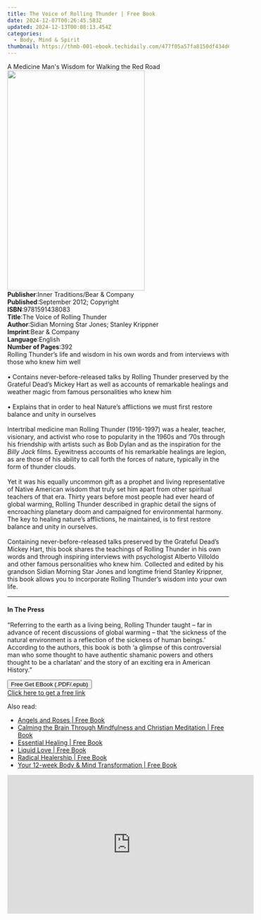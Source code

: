 ```yaml
---
title: The Voice of Rolling Thunder | Free Book
date: 2024-12-07T00:26:45.583Z
updated: 2024-12-13T00:08:13.454Z
categories:
  - Body, Mind & Spirit
thumbnail: https://thmb-001-ebook.techidaily.com/477f05a57fa8150df434d683a8860d5a4be2faadd071a34e2ff88ffff819d991.jpg
---
```

<main id="book-container">
  <div class="flex flex-col">
    <div class="book-brief flex-1 py-6 px-4 sm:p-6 md:py-10 md:px-8">
      <!-- brief-->
      <div class="book-brief-main">
        A Medicine Man's Wisdom for Walking the Red Road
      </div>
    </div>
    <div
      class="book-meta-info flex-1 grid gap-4 col-start-1 col-end-3 row-start-1 sm:mb-6 sm:grid-cols-4 lg:gap-6 lg:col-start-2 lg:row-end-6 lg:row-span-6 lg:mb-0"
    >
      <div
        class="book-meta-info-left place-content-center mt-4 p-4 text-sm leading-6 col-start-2 col-span-2 dark:text-slate-400"
      >
        <img
          class="w-full h-500 object-cover rounded-lg sm:h-255 sm:col-span-2 lg:col-span-full"
          src="https://img-001-ebook.techidaily.com/d00839975f56f403b812348a706eba05b7208b3cc47d44ba27ed87258f0ea74d.jpg"
          alt=""
          width="312"
          height="500"
        />
      </div>
      <div
        class="book-meta-info-right mt-2 col-start-1 row-start-2 col-span-3 self-center"
      >
        <!-- meta data  -->
        <div class="flex flex-col px-4 md:px-8">
          <div class="flex-1">
            <strong>Publisher</strong>:<span class="px-2"
              >Inner Traditions/Bear &amp; Company</span
            >
          </div>
          <div class="flex-1">
            <strong>Published</strong>:<span class="px-2"
              >September 2012; Copyright</span
            >
          </div>
          <div class="flex-1">
            <strong>ISBN</strong>:<span class="px-2">9781591438083</span>
          </div>
          <div class="flex-1">
            <strong>Title</strong>:<span class="px-2"
              >The Voice of Rolling Thunder</span
            >
          </div>
          <div class="flex-1">
            <strong>Author</strong>:<span class="px-2"
              >Sidian Morning Star Jones; Stanley Krippner</span
            >
          </div>
          <div class="flex-1">
            <strong>Imprint</strong>:<span class="px-2"
              >Bear &amp; Company</span
            >
          </div>
          <div class="flex-1">
            <strong>Language</strong>:<span class="px-2">English</span>
          </div>
          <div class="flex-1">
            <strong>Number of Pages</strong>:<span class="px-2">392</span>
          </div>
        </div>
      </div>
    </div>
    <div class="book-description flex-1 py-6 px-4 sm:p-6 md:py-10 md:px-8">
      <div class="book-description-main">
        <div accordion-content="" id="description">
          Rolling Thunder’s life and wisdom in his own words and from interviews
          with those who knew him well <br />
          <br />• Contains never-before-released talks by Rolling Thunder
          preserved by the Grateful Dead’s Mickey Hart as well as accounts of
          remarkable healings and weather magic from famous personalities who
          knew him <br />
          <br />• Explains that in order to heal Nature’s afflictions we must
          first restore balance and unity in ourselves <br />
          <br />Intertribal medicine man Rolling Thunder (1916-1997) was a
          healer, teacher, visionary, and activist who rose to popularity in the
          1960s and ’70s through his friendship with artists such as Bob Dylan
          and as the inspiration for the <i>Billy Jack</i> films. Eyewitness
          accounts of his remarkable healings are legion, as are those of his
          ability to call forth the forces of nature, typically in the form of
          thunder clouds. <br />
          <br />Yet it was his equally uncommon gift as a prophet and living
          representative of Native American wisdom that truly set him apart from
          other spiritual teachers of that era. Thirty years before most people
          had ever heard of global warming, Rolling Thunder described in graphic
          detail the signs of encroaching planetary doom and campaigned for
          environmental harmony. The key to healing nature’s afflictions, he
          maintained, is to first restore balance and unity in ourselves. <br />
          <br />Containing never-before-released talks preserved by the Grateful
          Dead’s Mickey Hart, this book shares the teachings of Rolling Thunder
          in his own words and through inspiring interviews with psychologist
          Alberto Villoldo and other famous personalities who knew him.
          Collected and edited by his grandson Sidian Morning Star Jones and
          longtime friend Stanley Krippner, this book allows you to incorporate
          Rolling Thunder’s wisdom into your own life.
        </div>
        <div class="accordion-fader"></div>
      </div>
    </div>
    <div class="book-excerpts flex-1 py-6 px-4 sm:p-6 md:py-10 md:px-8">
      <!-- excerpts-->
      <div class="book-excerpts-main">
        <hr />
        <h4 class="placeholder placeholder-heading">
          <span>In The Press</span>
        </h4>
        <p>
          “Referring to the earth as a living being, Rolling Thunder taught –
          far in advance of recent discussions of global warming – that ‘the
          sickness of the natural environment is a reflection of the sickness of
          human beings.’ According to the authors, this book is both ‘a glimpse
          of this controversial man who some thought to have authentic shamanic
          powers and others thought to be a charlatan’ and the story of an
          exciting era in American History.”
        </p>
      </div>
    </div>
    <div
      class="book-about-author flex-1 py-6 px-4 sm:p-6 md:py-10 md:px-8"
    ></div>
    <div class="book-free-get flex-1 py-6 px-4 sm:p-6 md:py-10 md:px-8">
      <button
        id="btn-free-get"
        class="bg-blue-500 hover:bg-blue-700 text-white font-bold py-2 px-4 rounded"
      >
        Free Get EBook (.PDF/.epub)
      </button>
      <div id="countdown-display" class="px-2 text-lg mt-2"></div>
      <a
        id="free-link"
        class="hidden bg-blue-500 hover:bg-blue-700 text-white font-bold py-2 px-4 rounded"
        href="https://www.ebooks.com/en-us/book/95782436/the-voice-of-rolling-thunder/sidian-morning-star-jones/"
        target="_blank"
        >Click here to get a free link</a
      >
    </div>
    <script>
      let countdownTime = 0;
      let countdownInterval = null;
      document
        .getElementById('btn-free-get')
        .addEventListener('click', startCountdown);
      function startCountdown() {
        countdownTime = new Date().getTime() + 60000 * 3;
        countdownInterval = setInterval(updateCountdown, 1000);
        document.getElementById('btn-free-get').disabled = true;
        document
          .getElementById('btn-free-get')
          .classList.add('bg-gray-500', 'cursor-not-allowed');
      }
      function updateCountdown() {
        let currentTime = new Date().getTime();
        let timeLeft = countdownTime - currentTime;
        let secondsLeft = Math.floor(timeLeft / 1000);
        document.getElementById('countdown-display').innerHTML =
          `Remaining time: ${secondsLeft} seconds.`;
        if (secondsLeft <= 0) {
          clearInterval(countdownInterval);
          document.getElementById('btn-free-get').classList.add('hidden');
          document.getElementById('free-link').classList.remove('hidden');
          document.getElementById('countdown-display').innerHTML = '';
        }
      }
    </script>
  </div>
</main>

<ins class="adsbygoogle"
      style="display:block"
      data-ad-client="ca-pub-7571918770474297"
      data-ad-slot="8358498916"
      data-ad-format="auto"
      data-full-width-responsive="true"></ins>
    

<span class="atpl-alsoreadstyle">Also read:</span>
<div><ul>
<li><a href="https://novels-ebooks.techidaily.com/210283680-9781636920870-angels-and-roses/"><u>Angels and Roses | Free Book</u></a></li>
<li><a href="https://novels-ebooks.techidaily.com/210283702-9781952648298-calming-the-brain-through-mindfulness-and-christian-meditation/"><u>Calming the Brain Through Mindfulness and Christian Meditation | Free Book</u></a></li>
<li><a href="https://novels-ebooks.techidaily.com/210283764-9781684036813-essential-healing/"><u>Essential Healing | Free Book</u></a></li>
<li><a href="https://novels-ebooks.techidaily.com/210283411-9781098041151-liquid-love/"><u>Liquid Love | Free Book</u></a></li>
<li><a href="https://novels-ebooks.techidaily.com/210284066-9781623176006-radical-healership/"><u>Radical Healership | Free Book</u></a></li>
<li><a href="https://novels-ebooks.techidaily.com/210283867-9781776095933-your-12-week-body-mind-transformation/"><u>Your 12-week Body & Mind Transformation | Free Book</u></a></li>
</ul></div>

<!-- affiliate ads begin -->
<iframe width="560" height="315" src="https://www.youtube.com/embed/rBnnLFJbvr4?si=LlHYrYlOBp7NLMec" title="YouTube video player" frameborder="0" allow="accelerometer; autoplay; clipboard-write; encrypted-media; gyroscope; picture-in-picture; web-share" referrerpolicy="strict-origin-when-cross-origin" allowfullscreen></iframe>
<!-- affiliate ads end -->

